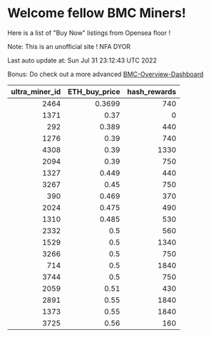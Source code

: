 # Welcome fellow BMC Miners!
Here is a list of "Buy Now" listings from Opensea floor !

Note: This is an unofficial site ! NFA DYOR

Last auto update at: Sun Jul 31 23:12:43 UTC 2022

Bonus: Do check out a more advanced [BMC-Overview-Dashboard](https://dune.com/defifunk/BMC-Overview-Dashboard)


|   ultra_miner_id |   ETH_buy_price |   hash_rewards |
|-----------------:|----------------:|---------------:|
|             2464 |          0.3699 |            740 |
|             1371 |          0.37   |              0 |
|              292 |          0.389  |            440 |
|             1276 |          0.39   |            740 |
|             4308 |          0.39   |           1330 |
|             2094 |          0.39   |            750 |
|             1327 |          0.449  |            440 |
|             3267 |          0.45   |            750 |
|              390 |          0.469  |            370 |
|             2024 |          0.475  |            490 |
|             1310 |          0.485  |            530 |
|             2332 |          0.5    |            560 |
|             1529 |          0.5    |           1340 |
|             3266 |          0.5    |            750 |
|              714 |          0.5    |           1840 |
|             3744 |          0.5    |            750 |
|             2059 |          0.51   |            430 |
|             2891 |          0.55   |           1840 |
|             1373 |          0.55   |           1840 |
|             3725 |          0.56   |            160 |